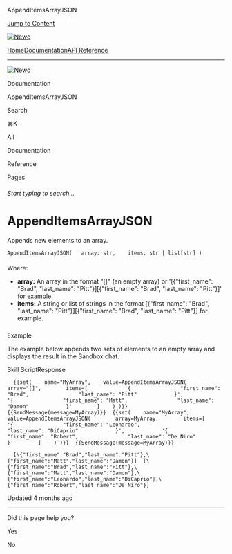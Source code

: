 AppendItemsArrayJSON

[Jump to Content](#content)

[![Newo](https://files.readme.io/895bdeef8322f081f6d0f4507a17e414930dfddfddf1de452f458dc00698ca84-small-svgviewer-png-output_9.png)](/)

[Home](/)[Documentation](/docs)[API Reference](/reference)

* * *

[![Newo](https://files.readme.io/895bdeef8322f081f6d0f4507a17e414930dfddfddf1de452f458dc00698ca84-small-svgviewer-png-output_9.png)](/)

Documentation

AppendItemsArrayJSON

Search

⌘K

All

Documentation

Reference

Pages

###### Start typing to search…

# AppendItemsArrayJSON

Appends new elements to an array.

`AppendItemsArrayJSON(   array: str,    items: str | list[str] )`

#### 

Where:

[](#where)

*   **array:** An array in the format "\[\]" (an empty array) or '\[{"first\_name": "Brad", "last\_name": "Pitt"}\]\[{"first\_name": "Brad", "last\_name": "Pitt"}\]' for example.
*   **items:** A string or list of strings in the format \[{"first\_name": "Brad", "last\_name": "Pitt"}\]\[{"first\_name": "Brad", "last\_name": "Pitt"}\] for example.

### 

Example

[](#example)

The example below appends two sets of elements to an empty array and displays the result in the Sandbox chat.

Skill ScriptResponse

`   {{set(    name="MyArray",    value=AppendItemsArrayJSON(        array="[]",        items=[            '{                "first_name": "Brad",                "last_name": "Pitt"            }',            '{                "first_name": "Matt",                "last_name": "Damon"            }'        ]    ) )}}  {{SendMessage(message=MyArray)}}  {{set(    name="MyArray",    value=AppendItemsArrayJSON(        array=MyArray,        items=[            '{                "first_name": "Leonardo",                "last_name": "DiCaprio"            }',            '{                "first_name": "Robert",                "last_name": "De Niro"            }'        ]    ) )}}  {{SendMessage(message=MyArray)}}   `

`   [\{"first_name":"Brad","last_name":"Pitt"},\{"first_name":"Matt","last_name":"Damon"}]  [\{"first_name":"Brad","last_name":"Pitt"},\{"first_name":"Matt","last_name":"Damon"},\{"first_name":"Leonardo","last_name":"DiCaprio"},\{"first_name":"Robert","last_name":"De Niro"}]   `

Updated 4 months ago

* * *

Did this page help you?

Yes

No
